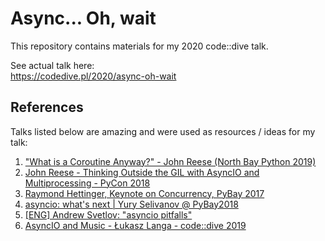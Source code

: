 # Async... Oh, wait

This repository contains materials for my 2020 code::dive talk.

See actual talk here:  
https://codedive.pl/2020/async-oh-wait

## References

Talks listed below are amazing and were used as resources / ideas for my talk:

1. ["What is a Coroutine Anyway?" - John Reese (North Bay Python 2019)](https://www.youtube.com/watch?v=GSiZkP7cI80)
2. [John Reese - Thinking Outside the GIL with AsyncIO and Multiprocessing - PyCon 2018](https://www.youtube.com/watch?v=0kXaLh8Fz3k)
3. [Raymond Hettinger, Keynote on Concurrency, PyBay 2017](https://www.youtube.com/watch?v=9zinZmE3Ogk)
4. [asyncio: what's next | Yury Selivanov @ PyBay2018](https://www.youtube.com/watch?v=vem5GHboRNM)
5. [[ENG] Andrew Svetlov: "asyncio pitfalls"](https://www.youtube.com/watch?v=XU6wgoXRvN0)
6. [AsyncIO and Music - Łukasz Langa - code::dive 2019](https://www.youtube.com/watch?v=4DkMQRc4Iuc)
